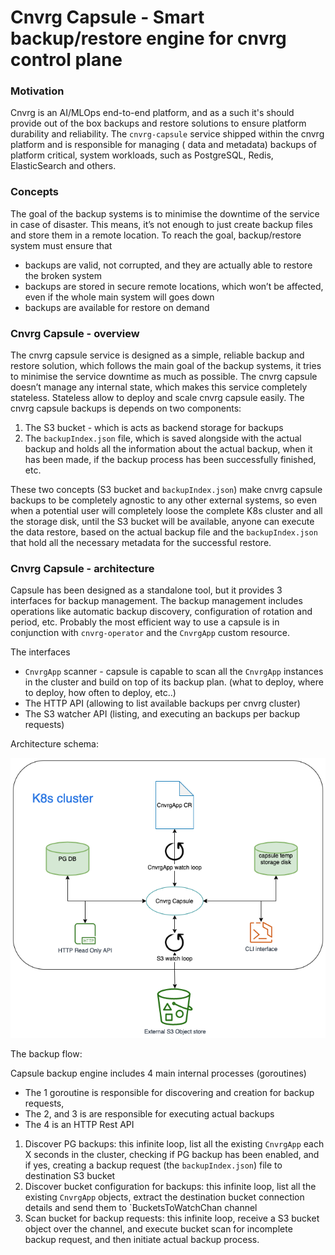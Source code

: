 # Cnvrg Capsule - Smart backup/restore engine for cnvrg control plane

### Motivation 

Cnvrg is an AI/MLOps end-to-end platform, and as a such it's should provide 
out of the box backups and restore solutions to ensure platform durability and reliability. 
The `cnvrg-capsule` service shipped within the cnvrg platform and is responsible for managing ( data and metadata) backups of platform critical, system workloads, such as PostgreSQL, Redis, ElasticSearch and others. 

### Concepts 
The goal of the backup systems is to minimise the downtime of the service in case of disaster. 
This means, it’s not enough to just create backup files and store them in a remote location. 
To reach the goal, backup/restore system must ensure that
* backups are valid, not corrupted, and they are actually able to restore the broken system 
* backups are stored in secure remote locations, which won’t be affected, even if the whole main system will goes down 
* backups are available for restore on demand 

### Cnvrg Capsule - overview
The cnvrg capsule service is designed as a simple, reliable backup and restore solution, which follows the main goal of the backup systems, it tries to minimise the service downtime as much as possible. 
The cnvrg capsule doesn’t manage any internal state, which makes this service completely stateless. Stateless allow to deploy and scale cnvrg capsule easily. 
The cnvrg capsule backups is depends on two components:
1. The S3 bucket - which is acts as backend storage for backups 
2. The `backupIndex.json` file, which is saved alongside with the actual backup and holds all the information about the actual backup, when it has been made, if the backup process has been successfully finished, etc. 

These two concepts (S3 bucket and `backupIndex.json`) make cnvrg capsule backups to be completely agnostic to any other external systems, so even when a potential user will completely loose the complete K8s cluster and all the storage disk, until the S3 bucket will be available, anyone can execute the data restore, based on the actual backup file and the `backupIndex.json` that hold all the necessary metadata for the successful restore.


### Cnvrg Capsule - architecture 
Capsule has been designed as a standalone tool, but it provides 3 interfaces for backup management. The backup management includes operations like automatic backup discovery, configuration of rotation and period, etc. Probably the most efficient way to use a capsule is in conjunction with `cnvrg-operator` and the `CnvrgApp` custom resource. 

The interfaces

* `CnvrgApp` scanner - capsule is capable to scan all the `CnvrgApp` instances in the cluster and build on top of its backup plan. (what to deploy, where to deploy, how often to deploy, etc..)  
* The HTTP API (allowing to list available backups per cnvrg cluster)
* The S3 watcher API (listing, and executing an backups per backup requests) 

Architecture schema: 

![capsule schema](./docs/schema.png)


The backup flow:

Capsule backup engine includes 4 main internal processes (goroutines)  
* The 1 goroutine is responsible for discovering and creation for backup requests, 
* The 2, and 3 is are responsible for executing actual backups
* The 4 is an HTTP Rest API 

1. Discover PG backups: this infinite loop, list all the existing `CnvrgApp` each X seconds in the cluster, checking if PG backup has been enabled, and if yes, creating a  backup request (the `backupIndex.json`) file to destination S3 bucket
2. Discover bucket configuration for backups: this infinite loop, list all the existing `CnvrgApp` objects, extract the destination bucket connection details and send them to `BucketsToWatchChan channel 
3. Scan bucket for backup requests: this infinite loop, receive a S3 bucket object over the channel, and execute bucket scan for incomplete backup request, and then initiate actual backup process.

